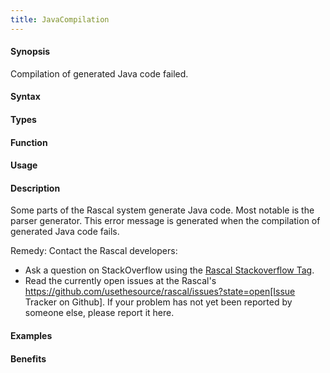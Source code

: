 ```yaml
---
title: JavaCompilation
---
```


#### Synopsis

Compilation of generated Java code failed.

#### Syntax

#### Types

#### Function
       
#### Usage

#### Description

Some parts of the Rascal system generate Java code. Most notable is the parser generator.
This error message is generated when the compilation of generated Java code fails.

Remedy: Contact the Rascal developers:

*  Ask a question on StackOverflow using the [Rascal Stackoverflow Tag](http://stackoverflow.com/questions/tagged/rascal).
*  Read the currently open issues at the Rascal's https://github.com/usethesource/rascal/issues?state=open[Issue Tracker on Github]. If your problem has not yet been reported by someone else, please report it here.

#### Examples

#### Benefits


